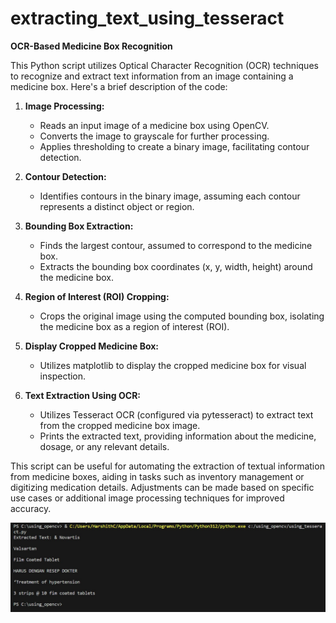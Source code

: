 # extracting_text_using_tesseract
**OCR-Based Medicine Box Recognition**

This Python script utilizes Optical Character Recognition (OCR) techniques to recognize and extract text information from an image containing a medicine box. Here's a brief description of the code:

1. **Image Processing:**
   - Reads an input image of a medicine box using OpenCV.
   - Converts the image to grayscale for further processing.
   - Applies thresholding to create a binary image, facilitating contour detection.

2. **Contour Detection:**
   - Identifies contours in the binary image, assuming each contour represents a distinct object or region.

3. **Bounding Box Extraction:**
   - Finds the largest contour, assumed to correspond to the medicine box.
   - Extracts the bounding box coordinates (x, y, width, height) around the medicine box.

4. **Region of Interest (ROI) Cropping:**
   - Crops the original image using the computed bounding box, isolating the medicine box as a region of interest (ROI).

5. **Display Cropped Medicine Box:**
   - Utilizes matplotlib to display the cropped medicine box for visual inspection.

6. **Text Extraction Using OCR:**
   - Utilizes Tesseract OCR (configured via pytesseract) to extract text from the cropped medicine box image.
   - Prints the extracted text, providing information about the medicine, dosage, or any relevant details.

This script can be useful for automating the extraction of textual information from medicine boxes, aiding in tasks such as inventory management or digitizing medication details. Adjustments can be made based on specific use cases or additional image processing techniques for improved accuracy.

![Image of the codes output](https://github.com/harshith-rw/extracting_text_using_tesseract/blob/main/text%20output%20after%20performing%20tesseract%20ocr.jpg)

